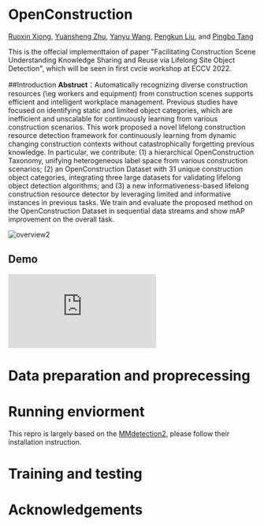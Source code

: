# OpenConstruction

[Ruoxin Xiong](https://www.linkedin.com/in/ruoxin-xiong-56773815b/), [Yuansheng Zhu](https://sites.google.com/view/yuz128/home), [Yanyu Wang](https://www.linkedin.com/in/yanyu-wang-984bb61b7/), [Pengkun Liu](https://www.linkedin.com/in/pengkunliu/), and [Pingbo Tang](https://sites.google.com/site/tangpingbo/)

This is the offecial implementtaion of paper "Facilitating Construction Scene Understanding Knowledge Sharing and Reuse via Lifelong Site Object Detection", which will be seen in first cvcie workshop at ECCV 2022. 

##Introduction
**Abstruct**：Automatically recognizing diverse construction resources (\eg workers and equipment) from construction scenes supports efficient and intelligent workplace management. Previous studies have focused on identifying static and limited object categories, which are inefficient and unscalable for continuously learning from various construction scenarios. This work proposed a novel lifelong construction resource detection framework for continuously learning from dynamic changing construction contexts without catastrophically forgetting previous knowledge. In particular, we contribute: (1) a hierarchical OpenConstruction Taxonomy, unifying heterogeneous label space from various construction scenarios; (2) an OpenConstruction Dataset with 31 unique construction object categories, integrating three large datasets for validating lifelong object detection algorithms; and (3) a new informativeness-based lifelong construction resource detector by leveraging limited and informative instances in previous tasks. We train and evaluate the proposed method on the OpenConstruction Dataset in sequential data streams and show mAP improvement on the overall task.

![overview2](https://user-images.githubusercontent.com/43504654/183323676-1d70bd4c-3282-489c-9239-5d48d8f6df61.png)

## Demo
![vis.pdf](https://github.com/YUZ128pitt/OpenConstruction/files/9278163/vis.pdf)

# Data preparation and proprecessing

# Running enviorment
This repro is largely based on the [MMdetection2](https://github.com/open-mmlab/mmdetection), please follow their installation instruction.

# Training and testing

# Acknowledgements
